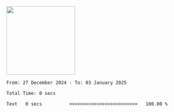 <img height="180em" src="https://github-readme-stats-eight-theta.vercel.app/api?username=bkundev&show_icons=true&theme=radical&include_all_commits=true&count_private=true"/>
<!--START_SECTION:waka-->

```all_time
From: 27 December 2024 - To: 03 January 2025

Total Time: 0 secs

Text   0 secs          >>>>>>>>>>>>>>>>>>>>>>>>>   100.00 %
```

<!--END_SECTION:waka-->